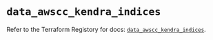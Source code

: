 # `data_awscc_kendra_indices`

Refer to the Terraform Registory for docs: [`data_awscc_kendra_indices`](https://registry.terraform.io/providers/hashicorp/awscc/0.70.0/docs/data-sources/kendra_indices).
